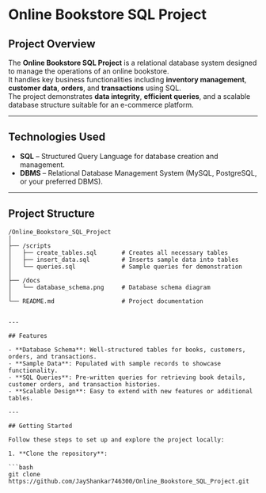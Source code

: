 # Online Bookstore SQL Project

## Project Overview

The **Online Bookstore SQL Project** is a relational database system designed to manage the operations of an online bookstore.  
It handles key business functionalities including **inventory management**, **customer data**, **orders**, and **transactions** using SQL.  
The project demonstrates **data integrity**, **efficient queries**, and a scalable database structure suitable for an e-commerce platform.

---

## Technologies Used

- **SQL** – Structured Query Language for database creation and management.
- **DBMS** – Relational Database Management System (MySQL, PostgreSQL, or your preferred DBMS).

---

## Project Structure

```text
/Online_Bookstore_SQL_Project
│
├── /scripts
│   ├── create_tables.sql       # Creates all necessary tables
│   ├── insert_data.sql         # Inserts sample data into tables
│   └── queries.sql             # Sample queries for demonstration
│
├── /docs
│   └── database_schema.png     # Database schema diagram
│
└── README.md                   # Project documentation


---

## Features

- **Database Schema**: Well-structured tables for books, customers, orders, and transactions.  
- **Sample Data**: Populated with sample records to showcase functionality.  
- **SQL Queries**: Pre-written queries for retrieving book details, customer orders, and transaction histories.  
- **Scalable Design**: Easy to extend with new features or additional tables.

---

## Getting Started

Follow these steps to set up and explore the project locally:

1. **Clone the repository**:

```bash
git clone https://github.com/JayShankar746300/Online_Bookstore_SQL_Project.git


